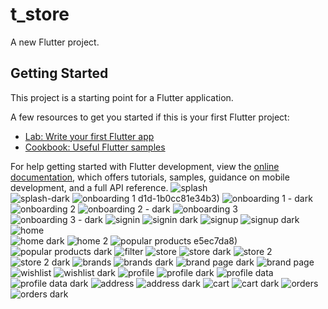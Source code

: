 # t_store

A new Flutter project.

## Getting Started

This project is a starting point for a Flutter application.

A few resources to get you started if this is your first Flutter project:

- [Lab: Write your first Flutter app](https://docs.flutter.dev/get-started/codelab)
- [Cookbook: Useful Flutter samples](https://docs.flutter.dev/cookbook)

For help getting started with Flutter development, view the
[online documentation](https://docs.flutter.dev/), which offers tutorials,
samples, guidance on mobile development, and a full API reference.
![splash](https://github.com/user-attachments/assets/9e6d6243-3d2e-44a8-bf6a-6e650bfb3c1a)  
![splash-dark](https://github.com/user-attachments/assets/0c29717d-e0a4-48f8-ad1d-1b0cc81e34b3)
![onboarding 1](https://github.com/user-attachments/assets/86c42a11-4c04-4cd2-beba-46f340afc73c)
d1d-1b0cc81e34b3)
![onboarding 1 - dark](https://github.com/user-attachments/assets/2dc74f0d-8c10-4857-97ab-1dbd245f5a5e)
![onboarding 2](https://github.com/user-attachments/assets/9f609166-7f41-4312-b6fd-036fb1e1e80f)
![onboarding 2 - dark](https://github.com/user-attachments/assets/9e57cb84-c850-4734-9c47-08602d5b3c57)
![onboarding 3](https://github.com/user-attachments/assets/74572343-795f-4b4a-b988-064f95ecbef8)
![onboarding 3 - dark](https://github.com/user-attachments/assets/83cb6e34-6f56-45b3-9106-80f443aa4b0e)
![signin](https://github.com/user-attachments/assets/503f4dfa-38cd-48d1-ac6d-89834a496a84)
![signin dark](https://github.com/user-attachments/assets/eed5c2ad-0de6-43ff-a0fc-ec769e38c1bd)
![signup](https://github.com/user-attachments/assets/be0c5297-5070-4d52-8bd6-bd0abd471a4e)
![signup dark](https://github.com/user-attachments/assets/598531b1-afca-405e-a8ae-c69fcc4f7d70)
![home](https://github.com/user-attachments/assets/1fcbd3c0-83bf-436f-8802-6e4d959e1c0d)    
![home dark](https://github.com/user-attachments/assets/497b11f2-2ae6-4a89-a232-11b6d9d3a39e)
![home 2](https://github.com/user-attachments/assets/70371129-75a0-4fdd-a979-6deb274cd63b)
![popular products ](https://github.com/user-attachments/assets/7214d69a-a3d8-4d2a-bc16-75f83a61660c)
e5ec7da8)
![popular products dark](https://github.com/user-attachments/assets/4f382841-3a6d-4b79-88e2-d30a584142ed)
![filter](https://github.com/user-attachments/assets/3afcfdf1-8413-4e25-947c-0afcb3360c39)
![store](https://github.com/user-attachments/assets/ccb1ed24-9cde-4cc9-a64c-cf7551c11346)
![store dark](https://github.com/user-attachments/assets/0093c155-be61-4fda-bedc-2c47eee0fafa)
![store 2](https://github.com/user-attachments/assets/c3d57fe2-6222-440e-8543-f4cab37ae632)
![store 2 dark](https://github.com/user-attachments/assets/fe19c2db-dc35-42cd-ba3b-cf6ed3cb163d)
![brands ](https://github.com/user-attachments/assets/ec32ea29-a63e-4dca-b46b-57a38f136baa)
![brands dark](https://github.com/user-attachments/assets/ca9657ad-9b59-4ef5-9edf-23e32794f846)
![brand page dark](https://github.com/user-attachments/assets/a9d2c300-69fd-49b5-965b-b117f18f2441)
![brand page ](https://github.com/user-attachments/assets/97ae890e-1ba3-46fe-8df2-60f4676ae60a)
![wishlist](https://github.com/user-attachments/assets/a2077b0c-472e-4d4e-b1ae-dd0928358307)
![wishlist dark](https://github.com/user-attachments/assets/2b1c798c-8626-45fd-8253-6a5b44cf3cc7)
![profile](https://github.com/user-attachments/assets/602c6e65-55c8-4785-8e2c-07b8381d1c78)
![profile dark](https://github.com/user-attachments/assets/0a18f882-b9bb-47f3-a999-20f9efb13b10)
![profile data](https://github.com/user-attachments/assets/b42e6b82-9169-4df7-8f05-29cd5ac944f3)
![profile data dark](https://github.com/user-attachments/assets/a3f8db89-fa8c-4c35-8891-4180592aab92)
![address](https://github.com/user-attachments/assets/cc4e0e4f-d8e1-4be2-8920-0c9f550f3a22)
![address dark](https://github.com/user-attachments/assets/b404ea75-d7ed-4012-b1bd-b8277be39d1e)
![cart](https://github.com/user-attachments/assets/3736f4de-df12-4584-b603-7ddcda0e9cc8)
![cart dark](https://github.com/user-attachments/assets/2897817c-7e68-4096-a1ea-f7b6e173019d)
![orders](https://github.com/user-attachments/assets/4e3d0ffb-ad10-43ea-92fe-936364dfec1a)
![orders dark](https://github.com/user-attachments/assets/d8569fd4-c0f5-4698-a43d-59dad79cbade)

